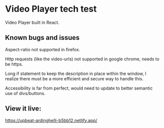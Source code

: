# Video Player tech test
Video Player built in React. 


## Known bugs and issues
Aspect-ratio not supported in firefox.

Http requests (like the video-urls) not supported in google chrome, needs to be https.

Long if statement to keep the description in place within the window, I realize there must be a more efficient and secure way to handle this. 

Accessibility is far from perfect, would need to update to better semantic use of divs/buttons.


## View it live:
https://upbeat-ardinghelli-b5bb12.netlify.app/

